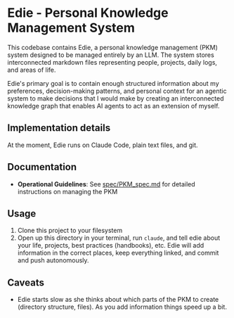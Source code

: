 # Edie - Personal Knowledge Management System

This codebase contains Edie, a personal knowledge management (PKM) system designed to be managed entirely by an LLM. The system stores interconnected markdown files representing people, projects, daily logs, and areas of life.

Edie's primary goal is to contain enough structured information about my preferences, decision-making patterns, and personal context for an agentic system to make decisions that I would make by creating an interconnected knowledge graph that enables AI agents to act as an extension of myself.

## Implementation details

At the moment, Edie runs on Claude Code, plain text files, and git.

## Documentation

- **Operational Guidelines**: See [spec/PKM_spec.md](spec/PKM_spec.md) for detailed instructions on managing the PKM

## Usage

1. Clone this project to your filesystem
2. Open up this directory in your terminal, run `claude`, and tell edie about your life, projects, best practices (handbooks), etc. Edie will add information in the correct places, keep everything linked, and commit and push autonomously.

## Caveats

- Edie starts slow as she thinks about which parts of the PKM to create (directory structure, files). As you add information things speed up a bit.
